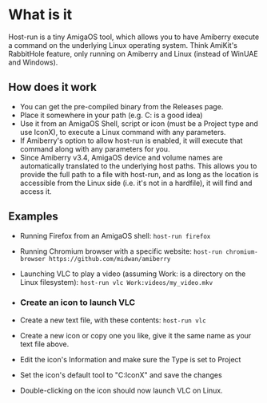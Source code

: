 # What is it

Host-run is a tiny AmigaOS tool, which allows you to have Amiberry execute a command on the underlying Linux operating system. Think AmiKit's RabbitHole feature, only running on Amiberry and Linux (instead of WinUAE and Windows).

## How does it work

* You can get the pre-compiled binary from the Releases page.
* Place it somewhere in your path (e.g. C: is a good idea)
* Use it from an AmigaOS Shell, script or icon (must be a Project type and use IconX), to execute a Linux command with any parameters.
* If Amiberry's option to allow host-run is enabled, it will execute that command along with any parameters for you.
* Since Amiberry v3.4, AmigaOS device and volume names are automatically translated to the underlying host paths. This allows you to provide the full path to a file with host-run, and as long as the location is accessible from the Linux side (i.e. it's not in a hardfile), it will find and access it.

## Examples

* Running Firefox from an AmigaOS shell: `host-run firefox`
* Running Chromium browser with a specific website: `host-run chromium-browser https://github.com/midwan/amiberry`
* Launching VLC to play a video (assuming Work: is a directory on the Linux filesystem): `host-run vlc Work:videos/my_video.mkv`

* ### Create an icon to launch VLC

* Create a new text file, with these contents: `host-run vlc`
* Create a new icon or copy one you like, give it the same name as your text file above.
* Edit the icon's Information and make sure the Type is set to Project
* Set the icon's default tool to "C:IconX" and save the changes
* Double-clicking on the icon should now launch VLC on Linux.
